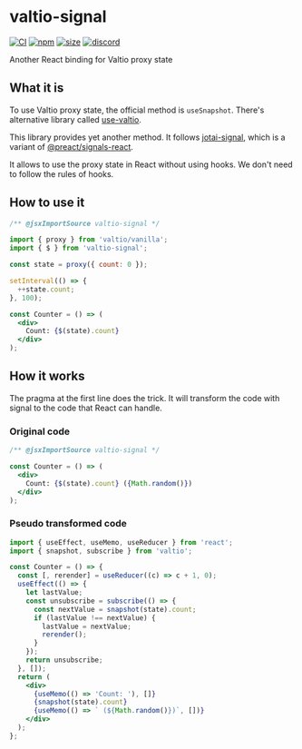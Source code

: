 # valtio-signal

[![CI](https://img.shields.io/github/actions/workflow/status/dai-shi/valtio-signal/ci.yml?branch=main)](https://github.com/dai-shi/valtio-signal/actions?query=workflow%3ACI)
[![npm](https://img.shields.io/npm/v/valtio-signal)](https://www.npmjs.com/package/valtio-signal)
[![size](https://img.shields.io/bundlephobia/minzip/valtio-signal)](https://bundlephobia.com/result?p=valtio-signal)
[![discord](https://img.shields.io/discord/627656437971288081)](https://discord.gg/MrQdmzd)

Another React binding for Valtio proxy state

## What it is

To use Valtio proxy state, the official method is `useSnapshot`.
There's alternative library called [use-valtio](https://github.com/dai-shi/use-valtio).

This library provides yet another method.
It follows [jotai-signal](https://github.com/jotai-labs/jotai-signal),
which is a variant of [@preact/signals-react](https://www.npmjs.com/package/@preact/signals-react).

It allows to use the proxy state in React without using hooks.
We don't need to follow the rules of hooks.

## How to use it

```jsx
/** @jsxImportSource valtio-signal */

import { proxy } from 'valtio/vanilla';
import { $ } from 'valtio-signal';

const state = proxy({ count: 0 });

setInterval(() => {
  ++state.count;
}, 100);

const Counter = () => (
  <div>
    Count: {$(state).count}
  </div>
);
```

## How it works

The pragma at the first line does the trick.
It will transform the code with signal to the code that React can handle.

### Original code

```jsx
/** @jsxImportSource valtio-signal */

const Counter = () => (
  <div>
    Count: {$(state).count} ({Math.random()})
  </div>
);
```

### Pseudo transformed code

```jsx
import { useEffect, useMemo, useReducer } from 'react';
import { snapshot, subscribe } from 'valtio';

const Counter = () => {
  const [, rerender] = useReducer((c) => c + 1, 0);
  useEffect(() => {
    let lastValue;
    const unsubscribe = subscribe(() => {
      const nextValue = snapshot(state).count;
      if (lastValue !== nextValue) {
        lastValue = nextValue;
        rerender();
      }
    });
    return unsubscribe;
  }, []);
  return (
    <div>
      {useMemo(() => 'Count: '), []}
      {snapshot(state).count}
      {useMemo(() => ` (${Math.random()})`, [])}
    </div>
  );
};
```
